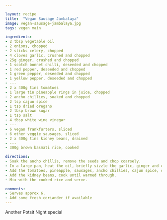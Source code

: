 ```yaml
---

layout: recipe
title:  "Vegan Sausage Jambalaya"
image: vegan-sausage-jambalaya.jpg
tags: vegan main

ingredients:
- 2 tbsp vegetable oil
- 2 onions, chopped
- 2 sticks celery, chopped
- 4 cloves garlic, crushed and chopped
- 25g ginger, crushed and chopped
- 1 scotch bonnet chilli, deseeded and chopped
- 1 red pepper, deseeded and chopped
- 1 green pepper, deseeded and chopped
- 1 yellow pepper, deseeded and chopped
- ---
- 2 x 400g tins tomatoes
- 1 large tin pineapple rings in juice, chopped
- 2 ancho chillies, soaked and chopped
- 2 tsp cajun spice
- 1 tsp dried oregano
- 2 tbsp brown sugar
- 1 tsp salt
- 4 tbsp white wine vinegar
- ---
- 6 vegan frankfurters, sliced
- 6 other veggie sausages, sliced
- 2 x 400g tins kidney beans, drained
- ---
- 300g brown basmati rice, cooked

directions:
- Soak the ancho chillis, remove the seeds and chop coarsely.
- In a large pan, heat the oil, briefly sizzle the garlic, ginger and chilli, then add the onion and celery and cook for a few mins, stirring. Add the peppers and cook for 5-10 mins until slightly softened.
- Add the tomatoes, pineapple, sausages, ancho chillies, cajun spice, oregano, sugar and vinegar. Simmer for 10-15 mins.
- Add the kidney beans, cook until warmed through.
- Mix with the cooked rice and serve.

comments: 
- Serves approx 6.
- Add some fresh coriander if available
---
```


Another Potsit Night special